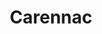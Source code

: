 ---
guid: "9b2841c73c3c"
title: "Carennac"
latlng: "44.918530, 1.732217"
videoId: "0LsFkY6cLDY" 
---